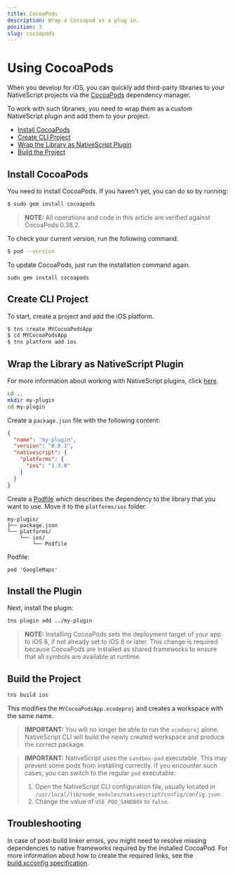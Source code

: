 ```yaml
---
title: CocoaPods
description: Wrap a Cocoapod as a plug in.
position: 3
slug: cocoapods
---
```


# Using CocoaPods

When you develop for iOS, you can quickly add third-party libraries to your NativeScript projects via the [CocoaPods](https://cocoapods.org/) dependency manager.

To work with such libraries, you need to wrap them as a custom NativeScript plugin and add them to your project.

 * [Install CocoaPods](#install-cocoapods)
 * [Create CLI Project](#create-cli-project)
 * [Wrap the Library as NativeScript Plugin](#wrap-the-library-as-nativescript-plugin)
 * [Build the Project](#build-the-project)

## Install CocoaPods
You need to install CocoaPods. If you haven't yet, you can do so by running:

```bash
$ sudo gem install cocoapods
```
> **NOTE:** All operations and code in this article are verified against CocoaPods 0.38.2.

To check your current version, run the following command.

```bash
$ pod --version
```

To update CocoaPods, just run the installation command again.

```
sudo gem install cocoapods
```

## Create CLI Project
To start, create a project and add the iOS platform.

```bash
$ tns create MYCocoaPodsApp
$ cd MYCocoaPodsApp
$ tns platform add ios
```

## Wrap the Library as NativeScript Plugin

For more information about working with NativeScript plugins, click [here](PLUGINS.md).

```bash
cd ..
mkdir my-plugin
cd my-plugin
```

Create a `package.json` file with the following content:

```json
{
  "name": "my-plugin",
  "version": "0.0.1",
  "nativescript": {
    "platforms": {
      "ios": "1.3.0"
    }
  }
}
```

Create a [Podfile](https://guides.cocoapods.org/syntax/podfile.html) which describes the dependency to the library that you want to use. Move it to the `platforms/ios` folder.

```
my-plugin/
├── package.json
└── platforms/
    └── ios/
        └── Podfile
```

Podfile:
```
pod 'GoogleMaps'
```

## Install the Plugin

Next, install the plugin:

```bash
tns plugin add ../my-plugin
```

> **NOTE:** Installing CocoaPods sets the deployment target of your app to iOS 8, if not already set to iOS 8 or later. This change is required because CocoaPods are installed as shared frameworks to ensure that all symbols are available at runtime.

## Build the Project

```bash
tns build ios
```

This modifies the `MYCocoaPodsApp.xcodeproj` and creates a workspace with the same name.

> **IMPORTANT:** You will no longer be able to run the `xcodeproj` alone. NativeScript CLI will build the newly created workspace and produce the correct package.

> **IMPORTANT:** NativeScript uses the `sandbox-pod` executable. This may prevent some pods from installing correctly. If you encounter such cases, you can switch to the regular `pod` executable:
>
> 1. Open the NativeScript CLI configuration file, usually located in `/usr/local/lib/node_modules/nativescript/config/config.json`.
> 1. Change the value of `USE_POD_SANDBOX` to `false`.

## Troubleshooting

In case of post-build linker errors, you might need to resolve missing dependencies to native frameworks required by the installed CocoaPod. For more information about how to create the required links, see the [build.xcconfig specification](PLUGINS.md#buildxcconfig-specification).
